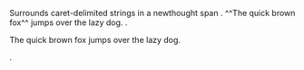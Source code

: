 Surrounds caret-delimited strings in a newthought span
.
^^The quick brown fox^^ jumps over the lazy dog.
.
<p><span class="newthought">The quick brown fox</span> jumps over the lazy dog.</p>
.
